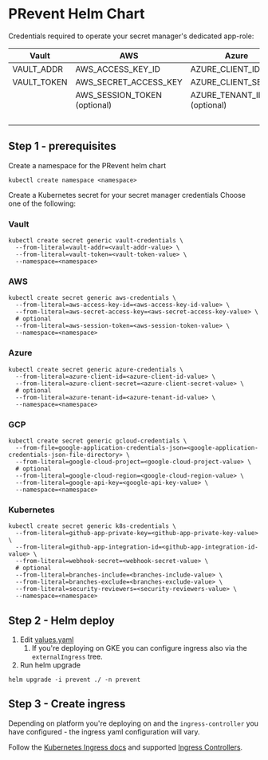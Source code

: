 # PRevent Helm Chart

Credentials required to operate your secret manager's dedicated app-role:

| Vault       | AWS                          | Azure                      | GCloud                              |
|-------------|------------------------------|----------------------------|-------------------------------------|
| VAULT_ADDR  | AWS_ACCESS_KEY_ID            | AZURE_CLIENT_ID            | GOOGLE_APPLICATION_CREDENTIALS_JSON | 
| VAULT_TOKEN | AWS_SECRET_ACCESS_KEY        | AZURE_CLIENT_SECRET        | GOOGLE_CLOUD_PROJECT                |
|             | AWS_SESSION_TOKEN (optional) | AZURE_TENANT_ID (optional) | GOOGLE_CLOUD_REGION (optional)      |
|             |                              |                            | GOOGLE_API_KEY (optional)           |

## Step 1 - prerequisites

Create a namespace for the PRevent helm chart

```shell
kubectl create namespace <namespace>
```

Create a Kubernetes secret for your secret manager credentials
Choose one of the following:

### Vault

```shell
kubectl create secret generic vault-credentials \
  --from-literal=vault-addr=<vault-addr-value> \
  --from-literal=vault-token=<vault-token-value> \
  --namespace=<namespace>
```

### AWS

```shell
kubectl create secret generic aws-credentials \
  --from-literal=aws-access-key-id=<aws-access-key-id-value> \
  --from-literal=aws-secret-access-key=<aws-secret-access-key-value> \
  # optional
  --from-literal=aws-session-token=<aws-session-token-value> \
  --namespace=<namespace>
```

### Azure

```shell
kubectl create secret generic azure-credentials \
  --from-literal=azure-client-id=<azure-client-id-value> \
  --from-literal=azure-client-secret=<azure-client-secret-value> \
  # optional
  --from-literal=azure-tenant-id=<azure-tenant-id-value> \
  --namespace=<namespace>
```

### GCP

```shell
kubectl create secret generic gcloud-credentials \
  --from-file=google-application-credentials-json=<google-application-credentials-json-file-directory> \
  --from-literal=google-cloud-project=<google-cloud-project-value> \
  # optional
  --from-literal=google-cloud-region=<google-cloud-region-value> \
  --from-literal=google-api-key=<google-api-key-value> \
  --namespace=<namespace>
```

### Kubernetes

```shell
kubectl create secret generic k8s-credentials \
  --from-literal=github-app-private-key=<github-app-private-key-value> \
  --from-literal=github-app-integration-id=<github-app-integration-id-value> \
  --from-literal=webhook-secret=<webhook-secret-value> \
  # optional
  --from-literal=branches-include=<branches-include-value> \
  --from-literal=branches-exclude=<branches-exclude-value> \
  --from-literal=security-reviewers=<security-reviewers-value> \
  --namespace=<namespace>
```

## Step 2 - Helm deploy

1. Edit [values.yaml](values.yaml)
    1. If you're deploying on GKE you can configure ingress also via the `externalIngress` tree.
2. Run helm upgrade

```shell
helm upgrade -i prevent ./ -n prevent
```

## Step 3 - Create ingress

Depending on platform you're deploying on and the `ingress-controller` you have configured - the ingress yaml
configuration will vary.

Follow the [Kubernetes Ingress docs](https://kubernetes.io/docs/concepts/services-networking/ingress/) and
supported [Ingress Controllers](https://kubernetes.io/docs/concepts/services-networking/ingress-controllers/).